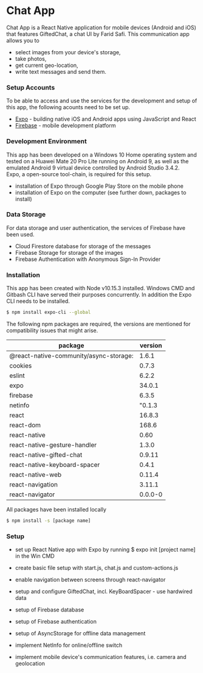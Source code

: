 # Chat App
Chat App is a React Native application for mobile devices (Android and iOS) that features GiftedChat, a chat UI by Farid Safi. This communication app allows you to 
  - select images from your device's storage, 
  - take photos,
  - get current geo-location,
  - write text messages
 and send them.
 
### Setup Accounts
To be able to access and use the services for the development and setup of this app, the following acounts need to be set up. 
* [Expo] - building native iOS and Android apps using JavaScript and React
* [Firebase] - mobile development platform

### Development Environment
This app has been developed on a Windows 10 Home operating system and tested on a Huawei Mate 20 Pro Lite running on Android 9, as well as the emulated Android 9 virtual device controlled by Android Studio 3.4.2.  
Expo, a open-source tool-chain, is required for this setup. 
- installation of Expo through Google Play Store on the mobile phone
- installation of Expo on the computer (see further down, packages to install)

### Data Storage
For data storage and user authentication, the services of Firebase have been used.
  - Cloud Firestore database for storage of the messages  
  - Firebase Storage for storage of the images
  - Firebase Authentication with Anonymous Sign-In Provider

### Installation
This app has been created with Node v10.15.3 installed. 
Windows CMD and Gitbash CLI have served their purposes concurrently. In addition the Expo CLI needs to be installed. 
```sh
$ npm install expo-cli --global
```
The following npm packages are required, the versions are mentioned for compatibility issues that might arise.  

|package | version |
|--------|--------|
 |@react-native-community/async-storage:| 1.6.1|
 |cookies| 0.7.3|
 |eslint| 6.2.2|
 |expo|34.0.1|
 |firebase| 6.3.5|
 |netinfo|"0.1.3|
 |react| 16.8.3|
 |react-dom| 168.6|
 |react-native| 0.60|
 |react-native-gesture-handler| 1.3.0|
 |react-native-gifted-chat| 0.9.11|
 |react-native-keyboard-spacer| 0.4.1|
 |react-native-web| 0.11.4|
 |react-navigation| 3.11.1|
 |react-navigator| 0.0.0-0|

All packages have been installed locally
```sh
$ npm install -s [package name]
```

### Setup
- set up React Native app with Expo by running $ expo init [project name] in the Win CMD
- create basic file setup with start.js, chat.js and custom-actions.js
- enable navigation between screens through react-navigator
- setup and configure GiftedChat, incl. KeyBoardSpacer - use hardwired data
- setup of Firebase database 
- setup of Firebase authentication
- setup of AsyncStorage for offline data management
- implement NetInfo for online/offline switch
- implement mobile device's communication features, i.e. camera and geolocation



   [dill]: <https://github.com/joemccann/dillinger>
   [Expo]: <https://Expo.io>
   [Firebase]: <Firebase.google.com>
   [df1]: <http://daringfireball.net/projects/markdown/>
   [markdown-it]: <https://github.com/markdown-it/markdown-it>
   [Ace Editor]: <http://ace.ajax.org>
   [node.js]: <http://nodejs.org>
   [Twitter Bootstrap]: <http://twitter.github.com/bootstrap/>
   [jQuery]: <http://jquery.com>
   [@tjholowaychuk]: <http://twitter.com/tjholowaychuk>
   [express]: <http://expressjs.com>
   [AngularJS]: <http://angularjs.org>
   [Gulp]: <http://gulpjs.com>

   [PlDb]: <https://github.com/joemccann/dillinger/tree/master/plugins/dropbox/README.md>
   [PlGh]: <https://github.com/joemccann/dillinger/tree/master/plugins/github/README.md>
   [PlGd]: <https://github.com/joemccann/dillinger/tree/master/plugins/googledrive/README.md>
   [PlOd]: <https://github.com/joemccann/dillinger/tree/master/plugins/onedrive/README.md>
   [PlMe]: <https://github.com/joemccann/dillinger/tree/master/plugins/medium/README.md>
   [PlGa]: <https://github.com/RahulHP/dillinger/blob/master/plugins/googleanalytics/README.md>
